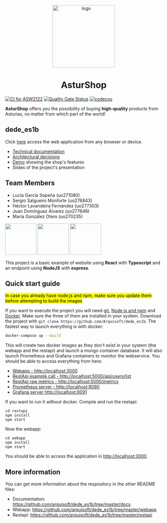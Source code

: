 <p align="center">
  <img alt="logo" src="https://res.cloudinary.com/dlix47jlq/image/upload/v1650910768/iconos/logoAsturShop_i41dwr.png" width="200">
</p>

<h1 align="center">
    AsturShop
</h1>

[![CI for ASW2122](https://github.com/Arquisoft/dede_es1b/actions/workflows/asw2122.yml/badge.svg)](https://github.com/Arquisoft/dede_es1b/actions/workflows/asw2122.yml)
[![Quality Gate Status](https://sonarcloud.io/api/project_badges/measure?project=Arquisoft_dede_es1b&metric=alert_status)](https://sonarcloud.io/summary/new_code?id=Arquisoft_dede_es1b)
[![codecov](https://codecov.io/gh/Arquisoft/dede_es1b/branch/main/graph/badge.svg?token=DKT4h5szve)](https://codecov.io/gh/Arquisoft/dede_es1b)

**AsturShop** offers you the possibility of buying **high-quality** products from Asturias, no matter from which part of the world!

## dede_es1b
Click [here](https://dede-es1b.herokuapp.com) access the web application from any browser or device.
- [Technical documentation](https://arquisoft.github.io/dede_es1b/)
- [Architectural decisions](https://github.com/Arquisoft/dede_es1b/blob/master/architecturalDecisions/Decisiones_arquitectonicas.pdf)
- [Demo](https://www.youtube.com/watch?v=G-4uq-wI-RY&t=169s) showing the shop's features
- Slides of the project's presentation

## Team Members
<ul>
  <li>Lucía García Sopeña (uo271080)</li>
  <li>Sergio Salgueiro Monforte (uo276843)</li>
  <li>Héctor Lavandeira Fernández (uo277303)</li>
  <li>Juan Domínguez Álvarez (uo277646)</li>
  <li>María González Otero (uo270235)</li>
</ul>

<p float="left">
<img src="https://blog.wildix.com/wp-content/uploads/2020/06/react-logo.jpg" height="100">
<img src="https://miro.medium.com/max/1200/0*RbmfNyhuBb8G3LWh.png" height="100">
<img src="https://miro.medium.com/max/365/1*Jr3NFSKTfQWRUyjblBSKeg.png" height="100">
</p>

This project is a basic example of website using **React** with **Typescript** and an endpoint using **NodeJS** with **express**.

## Quick start guide
<mark>In case you already have node.js and npm, make sure you update them before attempting to build the images</mark>

If you want to execute the project you will need [git](https://git-scm.com/downloads), [Node.js and npm](https://www.npmjs.com/get-npm) and [Docker](https://docs.docker.com/get-docker/). Make sure the three of them are installed in your system. Download the project with `git clone https://github.com/Arquisoft/dede_es1b`. The fastest way to launch everything is with docker:
```bash
docker-compose up --build
```
This will create two docker images as they don't exist in your system (the webapp and the restapi) and launch a mongo container database. It will also launch Prometheus and Grafana containers to monitor the webservice. You should be able to access everything from here:
 - [Webapp - http://localhost:3000](http://localhost:3000)
 - [RestApi example call - http://localhost:5000/api/users/list](http://localhost:5000/api/users/list)
 - [RestApi raw metrics - http://localhost:5000/metrics](http://localhost:5000/metrics)
 - [Prometheus server - http://localhost:9090](http://localhost:9090)
 - [Grafana server http://localhost:9091](http://localhost:9091)
 
If you want to run it without docker. Compile and run the restapi:
```shell
cd restapi
npm install
npm start
```

Now the webapp:

```shell
cd webapp
npm install
npm start
```

You should be able to access the application in [http://localhost:3000](http://localhost:3000).

## More information
You can get more information about the respository in the other README files:
- Documentation: https://github.com/arquisoft/dede_es1b/tree/master/docs
- Webapp: https://github.com/arquisoft/dede_es1b/tree/master/webapp
- Restapi: https://github.com/arquisoft/dede_es1b/tree/master/restapi
